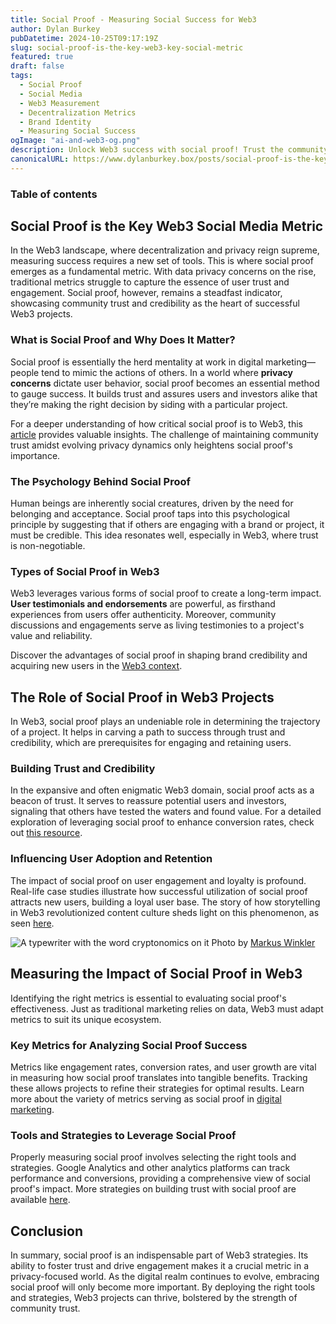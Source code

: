 ```yaml
---
title: Social Proof - Measuring Social Success for Web3
author: Dylan Burkey
pubDatetime: 2024-10-25T09:17:19Z
slug: social-proof-is-the-key-web3-key-social-metric
featured: true
draft: false
tags:
  - Social Proof
  - Social Media
  - Web3 Measurement
  - Decentralization Metrics
  - Brand Identity
  - Measuring Social Success
ogImage: "ai-and-web3-og.png"
description: Unlock Web3 success with social proof! Trust the community and boost engagement by using this essential metric in the decentralized world.
canonicalURL: https://www.dylanburkey.box/posts/social-proof-is-the-key-web3-key-social-metric/
---
```


### Table of contents


## Social Proof is the Key Web3 Social Media Metric

In the Web3 landscape, where decentralization and privacy reign supreme, measuring success requires a new set of tools. This is where social proof emerges as a fundamental metric. With data privacy concerns on the rise, traditional metrics struggle to capture the essence of user trust and engagement. Social proof, however, remains a steadfast indicator, showcasing community trust and credibility as the heart of successful Web3 projects.

### What is Social Proof and Why Does It Matter?

Social proof is essentially the herd mentality at work in digital marketing—people tend to mimic the actions of others. In a world where **privacy concerns** dictate user behavior, social proof becomes an essential method to gauge success. It builds trust and assures users and investors alike that they’re making the right decision by siding with a particular project.

For a deeper understanding of how critical social proof is to Web3, this [article](https://hackernoon.com/social-proof-is-the-cornerstone-of-success-in-web3-marketing-insights-and-lifehacks) provides valuable insights. The challenge of maintaining community trust amidst evolving privacy dynamics only heightens social proof's importance.

### The Psychology Behind Social Proof

Human beings are inherently social creatures, driven by the need for belonging and acceptance. Social proof taps into this psychological principle by suggesting that if others are engaging with a brand or project, it must be credible. This idea resonates well, especially in Web3, where trust is non-negotiable.

### Types of Social Proof in Web3

Web3 leverages various forms of social proof to create a long-term impact. **User testimonials and endorsements** are powerful, as firsthand experiences from users offer authenticity. Moreover, community discussions and engagements serve as living testimonies to a project's value and reliability.

Discover the advantages of social proof in shaping brand credibility and acquiring new users in the [Web3 context](https://medium.com/@gall3ry/impact-of-social-proof-in-web3-content-culture-and-brand-credibility-130dc425940d).

## The Role of Social Proof in Web3 Projects

In Web3, social proof plays an undeniable role in determining the trajectory of a project. It helps in carving a path to success through trust and credibility, which are prerequisites for engaging and retaining users.

### Building Trust and Credibility

In the expansive and often enigmatic Web3 domain, social proof acts as a beacon of trust. It serves to reassure potential users and investors, signaling that others have tested the waters and found value. For a detailed exploration of leveraging social proof to enhance conversion rates, check out [this resource](https://pathmonk.com/social-proof-improve-conversion-rate/).

### Influencing User Adoption and Retention

The impact of social proof on user engagement and loyalty is profound. Real-life case studies illustrate how successful utilization of social proof attracts new users, building a loyal user base. The story of how storytelling in Web3 revolutionized content culture sheds light on this phenomenon, as seen [here](https://gall3ry.medium.com/how-storytelling-is-enhanced-in-web3-the-game-changer-for-brand-marketing-761690d9fdb8).

![A typewriter with the word cryptonomics on it](https://images.pexels.com/photos/18485513/pexels-photo-18485513.jpeg?auto=compress&cs=tinysrgb&dpr=2&h=650&w=940)
Photo by [Markus Winkler](https://www.pexels.com/@markus-winkler-1430818)

## Measuring the Impact of Social Proof in Web3

Identifying the right metrics is essential to evaluating social proof's effectiveness. Just as traditional marketing relies on data, Web3 must adapt metrics to suit its unique ecosystem.

### Key Metrics for Analyzing Social Proof Success

Metrics like engagement rates, conversion rates, and user growth are vital in measuring how social proof translates into tangible benefits. Tracking these allows projects to refine their strategies for optimal results. Learn more about the variety of metrics serving as social proof in [digital marketing](https://www.optimizely.com/optimization-glossary/social-proof/).

### Tools and Strategies to Leverage Social Proof

Properly measuring social proof involves selecting the right tools and strategies. Google Analytics and other analytics platforms can track performance and conversions, providing a comprehensive view of social proof's impact. More strategies on building trust with social proof are available [here](https://www.agilitypr.com/pr-news/public-relations/6-ways-to-use-social-proof-to-build-trust-and-boost-sales-and-how-to-measure-the-impact/).

## Conclusion

In summary, social proof is an indispensable part of Web3 strategies. Its ability to foster trust and drive engagement makes it a crucial metric in a privacy-focused world. As the digital realm continues to evolve, embracing social proof will only become more important. By deploying the right tools and strategies, Web3 projects can thrive, bolstered by the strength of community trust.
